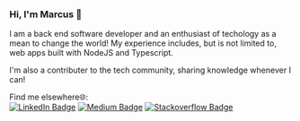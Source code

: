### Hi, I'm Marcus 👋

I am a back end software developer and an enthusiast of techology as a mean to change the world! My experience includes, but is not limited to, web apps built with NodeJS and Typescript.

I'm also a contributer to the tech community, sharing knowledge whenever I can!

Find me elsewhere🌐:<br/>
[![LinkedIn Badge](https://img.shields.io/badge/linkedin--CAE4F1?style=flat&logo=linkedin&logoColor=white)](https://www.linkedin.com/in/marcus-castanho/)
[![Medium Badge](https://img.shields.io/badge/medium--CAE4F1?style=flat&logo=medium)](https://medium.com/@marcus-castanho)
[![Stackoverflow Badge](https://img.shields.io/badge/stackoverflow--CAE4F1?style=flat&logo=stackoverflow)](https://stackoverflow.com/users/14689203/marcus-castanho)
